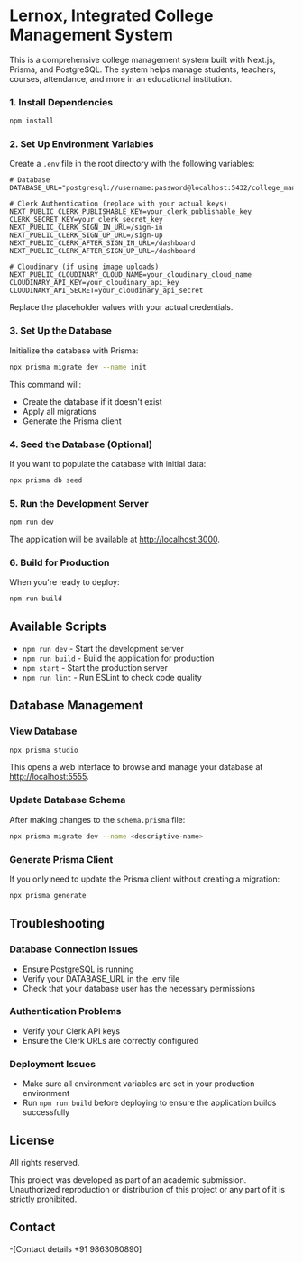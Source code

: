 # Lernox, Integrated College Management System

This is a comprehensive college management system built with Next.js, Prisma, and PostgreSQL. The system helps manage students, teachers, courses, attendance, and more in an educational institution.


### 1. Install Dependencies

```bash
npm install
```

### 2. Set Up Environment Variables

Create a `.env` file in the root directory with the following variables:

```
# Database
DATABASE_URL="postgresql://username:password@localhost:5432/college_management_db"

# Clerk Authentication (replace with your actual keys)
NEXT_PUBLIC_CLERK_PUBLISHABLE_KEY=your_clerk_publishable_key
CLERK_SECRET_KEY=your_clerk_secret_key
NEXT_PUBLIC_CLERK_SIGN_IN_URL=/sign-in
NEXT_PUBLIC_CLERK_SIGN_UP_URL=/sign-up
NEXT_PUBLIC_CLERK_AFTER_SIGN_IN_URL=/dashboard
NEXT_PUBLIC_CLERK_AFTER_SIGN_UP_URL=/dashboard

# Cloudinary (if using image uploads)
NEXT_PUBLIC_CLOUDINARY_CLOUD_NAME=your_cloudinary_cloud_name
CLOUDINARY_API_KEY=your_cloudinary_api_key
CLOUDINARY_API_SECRET=your_cloudinary_api_secret
```

Replace the placeholder values with your actual credentials.

### 3. Set Up the Database

Initialize the database with Prisma:

```bash
npx prisma migrate dev --name init
```

This command will:
- Create the database if it doesn't exist
- Apply all migrations
- Generate the Prisma client

### 4. Seed the Database (Optional)

If you want to populate the database with initial data:

```bash
npx prisma db seed
```

### 5. Run the Development Server

```bash
npm run dev
```

The application will be available at [http://localhost:3000](http://localhost:3000).

### 6. Build for Production

When you're ready to deploy:

```bash
npm run build
```

## Available Scripts

- `npm run dev` - Start the development server
- `npm run build` - Build the application for production
- `npm start` - Start the production server
- `npm run lint` - Run ESLint to check code quality

## Database Management

### View Database

```bash
npx prisma studio
```

This opens a web interface to browse and manage your database at [http://localhost:5555](http://localhost:5555).

### Update Database Schema

After making changes to the `schema.prisma` file:

```bash
npx prisma migrate dev --name <descriptive-name>
```

### Generate Prisma Client

If you only need to update the Prisma client without creating a migration:

```bash
npx prisma generate
```

## Troubleshooting

### Database Connection Issues

- Ensure PostgreSQL is running
- Verify your DATABASE_URL in the .env file
- Check that your database user has the necessary permissions

### Authentication Problems

- Verify your Clerk API keys
- Ensure the Clerk URLs are correctly configured

### Deployment Issues

- Make sure all environment variables are set in your production environment
- Run `npm run build` before deploying to ensure the application builds successfully

## License

All rights reserved.

This project was developed as part of an academic submission. 
Unauthorized reproduction or distribution of this project or any part of it is strictly prohibited.

## Contact

-[Contact details +91 9863080890]
